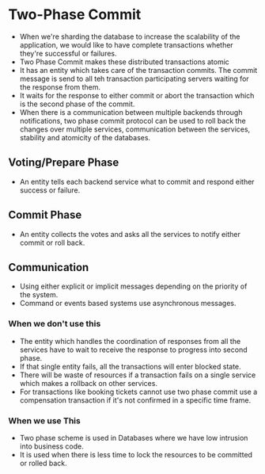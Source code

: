 # Two-Phase Commit
- When we're sharding the database to increase the scalability of the application, we would like to have complete transactions whether they're successful or failures.
- Two Phase Commit makes these distributed transactions atomic
- It has an entity which takes care of the transaction commits. The commit message is send to all teh transaction participating servers waiting for the response from them. 
- It waits for the response to either commit or abort the transaction which is the second phase of the commit.
- When there is a communication between multiple backends through notifications, two phase commit protocol can be used to roll back the changes over multiple services, communication between the services, stability and atomicity of the databases.

## Voting/Prepare Phase
- An entity tells each backend service what to commit and respond either success or failure. 

## Commit Phase
- An entity collects the votes and asks all the services to notify either commit or roll back.

## Communication
- Using either explicit or implicit messages depending on the priority of the system.
- Command or events based systems use asynchronous messages.

### When we don't use this
- The entity which handles the coordination of responses from all the services have to wait to receive the response to progress into second phase.
- If that single entity fails, all the transactions will enter blocked state.
- There will be waste of resources if a transaction fails on a single service which makes a rollback on other services.
- For transactions like booking tickets cannot use two phase commit use a compensation transaction if it's not confirmed in a specific time frame.

### When we use This
- Two phase scheme is used in Databases where we have low intrusion into business code.
- It is used when there is less time to lock the resources to be committed or rolled back.
